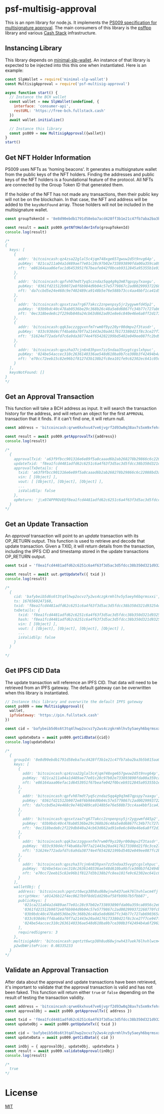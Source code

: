 # psf-multisig-approval

This is an npm library for node.js. It implements the [PS009 specification for multisignature approval](https://github.com/Permissionless-Software-Foundation/specifications/blob/master/ps009-multisig-approval.md). The main consumers of this library is the [psffpp](https://github.com/Permissionless-Software-Foundation/psffpp) library and various [Cash Stack](https://cashstack.info) infrastructure.

## Instancing Library
This library depends on [minimal-slp-wallet](https://www.npmjs.com/package/minimal-slp-wallet). An instance of that library is expected to be injected into this this one when instantiated. Here is an example:

```javascript
const SlpWallet = require('minimal-slp-wallet')
const MultisigApproval = require('psf-multisig-approval')

async function start() {
  // Instance the BCH wallet
  const wallet = new SlpWallet(undefined, {
    interface: 'consumer-api',
    restURL: 'https://free-bch.fullstack.cash'
  })
  await wallet.initialize()

  // Instance this library
  const ps009 = new MultisigApproval({wallet})
}
start()
```

## Get NFT Holder Information
PS009 uses NFTs as 'homing beacons'. It generates a multisignature wallet from the public keys of the NFT holders. Finding the addresses and public keys of the NFT holders is a foundational feature of the protocol. All NFTs are connected by the Group Token ID that generated them.

If the holder of the NFT has not made any transactions, then their public key will not be on the blockchain. In that case, the NFT and address will be added to the `keysNotFound` array. Those holders will not be included in the multisignature wallet.

```javascript
const groupTokenId = '8e8d90ebdb1791d58eba7acd428ff3b1e21c47fb7aba2ba3b5b815aa0fe7d6d5'

const result = await ps009.getNftHolderInfo(groupTokenId)
console.log(result)

/*
{
  keys: [
    {
      addr: 'bitcoincash:qz4zsa22glal5c4jqm748xge657gwuw2d5t9nvg64p',
      pubKey: '021ca211a04a1d489ae77e01c28c97b02e733893890fda00a359ca8956c2e0d259',
      nft: 'e86164aaa06efac1d6453951f67beafe042f0bceb9312845a95355b1e93aa846'
    },
    {
      addr: 'bitcoincash:qpfvh07mdt7yq5czndaz5qq4g9q3m87qpspy7xaxgu',
      pubKey: '0361fd21512b9072e8f6b984d9b04c57e5779867c2ad002999372268770fcb2674',
      nft: 'da7ccbd5e24e468c9e7402489ca9148b5e76e588b73cc4aa4bbf1ca41d5808ab'
    },
    {
      addr: 'bitcoincash:qpsxtzaa7rg677akcc2znpenpsy5jr2ygywmfd45p2',
      pubKey: '03b9bdc40c478ab0536be29c368b26c48a5e8d6867fc34b77c727ab690365aae91',
      nft: '0ec318bede8c2f229db840a24cb63d662ad91e8e6c840e46e6a8ff2d173049ce'
    },
    {
      addr: 'bitcoincash:qqk3aczzggvxnfm7rwm0f9yz20yr00dmpv2f3tasdr',
      pubKey: '033c930d4cff4ba68a70f7a21443e20ad4176173380d21f8c3ce27f7ce947f3246',
      nft: '51624e772adafd7c6a9da38774e4f654282199bd5402e049ee087fc2bd900882'
    },
    {
      addr: 'bitcoincash:qpszha37cjn6n83hpxn7zz5ndaa35vygtcgslxhpuc',
      pubKey: '024be54accec310c2636140336ae548d610ba9b7ce300b3f42494b4a6f2963731f',
      nft: 'e70cc72eeb15c82e96b1f8127d3b138b2fc8ea101fe9c62302ec641c05d4b97d'
    }
  ],
  keysNotFound: []
}
*/
```

## Get an Approval Transaction
This function will take a BCH address as input. It will search the transaction history for the address, and will return an object for the first `APPROVAL` transaction that it finds. If it can't find one, it will return null.

```javascript
const address = 'bitcoincash:qrwe6kxhvu47ve6jvgrf2d93w0q38av7s5xm9xfehr'

const result = await ps009.getApprovalTx({address})
console.log(result)

/*
  {
    approvalTxid: 'a63f9fbcc901316e6e89f5a8caaad6b2ab268278b29866c6c22088bd3ab93900',
    updateTxid: 'f8ea1fcd4481adfd62c6251c6a4f63f3d5ac3d5fdcc38b350d321d93254df65f',
    approvalTxDetails: {
      txid: 'a63f9fbcc901316e6e89f5a8caaad6b2ab268278b29866c6c22088bd3ab93900',
      vin: [ [Object] ],
      vout: [ [Object], [Object], [Object] ],
      ...
      isValidSlp: false
    },
    opReturn: 'j\x07APPROVE@f8ea1fcd4481adfd62c6251c6a4f63f3d5ac3d5fdcc38b350d321d93254df65f'
  }
*/
```

## Get an Update Transaction

An *approval* transaction will point to an *update* transaction with its OP_RETURN output. This function is used to retrieve and decode that update transaction. Given a TXID, it will return details from the transaction, including the IPFS CID and timestamp stored in the update transactions OP_RETURN output.

```javascript
const txid = 'f8ea1fcd4481adfd62c6251c6a4f63f3d5ac3d5fdcc38b350d321d93254df65f'

const result = await uut.getUpdateTx({ txid })
console.log(result)

/*
  {
    cid: 'bafybeib5d6s6t3tq4lhwp2ocvz7y2ws4czgkrmhlhv5y5aeyh6bqrmsxxi',
    ts: 1676560247168,
    txid: 'f8ea1fcd4481adfd62c6251c6a4f63f3d5ac3d5fdcc38b350d321d93254df65f',
    txDetails: {
      txid: 'f8ea1fcd4481adfd62c6251c6a4f63f3d5ac3d5fdcc38b350d321d93254df65f',
      hash: 'f8ea1fcd4481adfd62c6251c6a4f63f3d5ac3d5fdcc38b350d321d93254df65f',
      vin: [ [Object] ],
      vout: [ [Object], [Object], [Object], [Object] ],
      ...
      isValidSlp: false
    }
  }

*/
```

## Get IPFS CID Data

The update transaction will reference an IPFS CID. That data will need to be retrieved from an IPFS gateway. The default gateway can be overwritten when this library is instantiated.

```javascript
// Instance this library and overwrite the default IPFS gateway
const ps009 = new MultisigApproval({
  wallet,
  ipfsGateway: 'https://pin.fullstack.cash'
})

const cid = 'bafybeib5d6s6t3tq4lhwp2ocvz7y2ws4czgkrmhlhv5y5aeyh6bqrmsxxi'

const updateData = await ps009.getCidData({cid})
console.log(updateData)

/*
  {
    groupId: '8e8d90ebdb1791d58eba7acd428ff3b1e21c47fb7aba2ba3b5b815aa0fe7d6d5',
    keys: [
      {
        addr: 'bitcoincash:qz4zsa22glal5c4jqm748xge657gwuw2d5t9nvg64p',
        pubKey: '021ca211a04a1d489ae77e01c28c97b02e733893890fda00a359ca8956c2e0d259',
        nft: 'e86164aaa06efac1d6453951f67beafe042f0bceb9312845a95355b1e93aa846'
      },
      {
        addr: 'bitcoincash:qpfvh07mdt7yq5czndaz5qq4g9q3m87qpspy7xaxgu',
        pubKey: '0361fd21512b9072e8f6b984d9b04c57e5779867c2ad002999372268770fcb2674',
        nft: 'da7ccbd5e24e468c9e7402489ca9148b5e76e588b73cc4aa4bbf1ca41d5808ab'
      },
      {
        addr: 'bitcoincash:qpsxtzaa7rg677akcc2znpenpsy5jr2ygywmfd45p2',
        pubKey: '03b9bdc40c478ab0536be29c368b26c48a5e8d6867fc34b77c727ab690365aae91',
        nft: '0ec318bede8c2f229db840a24cb63d662ad91e8e6c840e46e6a8ff2d173049ce'
      },
      {
        addr: 'bitcoincash:qqk3aczzggvxnfm7rwm0f9yz20yr00dmpv2f3tasdr',
        pubKey: '033c930d4cff4ba68a70f7a21443e20ad4176173380d21f8c3ce27f7ce947f3246',
        nft: '51624e772adafd7c6a9da38774e4f654282199bd5402e049ee087fc2bd900882'
      },
      {
        addr: 'bitcoincash:qpszha37cjn6n83hpxn7zz5ndaa35vygtcgslxhpuc',
        pubKey: '024be54accec310c2636140336ae548d610ba9b7ce300b3f42494b4a6f2963731f',
        nft: 'e70cc72eeb15c82e96b1f8127d3b138b2fc8ea101fe9c62302ec641c05d4b97d'
      }
    ],
    walletObj: {
      address: 'bitcoincash:pqntzt6wcp38h8ud68wjnwh437uek76lhvhlwcm4fj',
      scriptHex: 'a91426b12f4ec0627b9f8dd1dd29baf58fb99b7b5fbb87',
      publicKeys: [
        '021ca211a04a1d489ae77e01c28c97b02e733893890fda00a359ca8956c2e0d259',
        '0361fd21512b9072e8f6b984d9b04c57e5779867c2ad002999372268770fcb2674',
        '03b9bdc40c478ab0536be29c368b26c48a5e8d6867fc34b77c727ab690365aae91',
        '033c930d4cff4ba68a70f7a21443e20ad4176173380d21f8c3ce27f7ce947f3246',
        '024be54accec310c2636140336ae548d610ba9b7ce300b3f42494b4a6f2963731f'
      ],
      requiredSigners: 3
    },
    multisigAddr: 'bitcoincash:pqntzt6wcp38h8ud68wjnwh437uek76lhvhlwcm4fj',
    p2wdbWritePrice: 0.08335233
  }
*/
```

## Validate an Approval Transaction
After data about the approval and update transactions have been retrieved, it's important to validate that the approval transaction is valid and has not been faked. This function will return either `true` or `false` depending on the result of testing the transaction validity.

```javascript
const address = 'bitcoincash:qrwe6kxhvu47ve6jvgrf2d93w0q38av7s5xm9xfehr'
const approvalObj = await ps009.getApprovalTx({ address })

const txid = 'f8ea1fcd4481adfd62c6251c6a4f63f3d5ac3d5fdcc38b350d321d93254df65f'
const updateObj = await ps009.getUpdateTx({ txid })

const cid = 'bafybeib5d6s6t3tq4lhwp2ocvz7y2ws4czgkrmhlhv5y5aeyh6bqrmsxxi'
const updateData = await ps009.getCidData({ cid })

const inObj = { approvalObj, updateObj, updateData }
const result = await ps009.validateApproval(inObj)
console.log(result)

/*
  true
*/
```

# License
[MIT](LICENSE.md)
